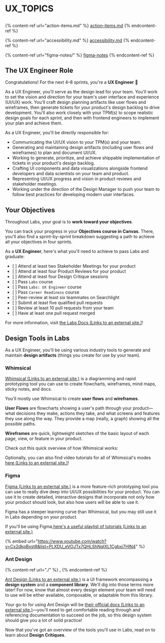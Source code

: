 # UX_TOPICS

##

{% content-ref url="action-items.md" %}
[action-items.md](action-items.md)
{% endcontent-ref %}

{% content-ref url="accessibility.md" %}
[accessibility.md](accessibility.md)
{% endcontent-ref %}

{% content-ref url="figma-notes/" %}
[figma-notes](figma-notes/)
{% endcontent-ref %}

















## The UX Engineer Role

Congratulations! For the next 4–8 sprints, you're a **UX Engineer** 🎉

As a UX Engineer, you'll serve as the design lead for your team. You'll work to set the vision and direction for your team's user interface and experience (UI/UX) work. You'll craft design planning artifacts like user flows and wireframes, then generate tickets for your product's design backlog to drive development. You'll also work closely with your TPM(s) to scope realistic design goals for each sprint, and then with frontend engineers to implement your plan and achieve them.

As a UX Engineer, you'll be directly responsible for:

* Communicating the UI/UX vision to your TPM(s) and your team.
* Generating and maintaining design artifacts (including user flows and wireframes) to plan and document UI/UX.
* Working to generate, prioritize, and achieve shippable implementation of tickets in your product's design backlog.
* Crafting UI components and data visualizations alongside frontend developers and data scientists on your team and product.
* Representing UI/UX progress and vision in product reviews and stakeholder meetings.
* Working under the direction of the Design Manager to push your team to follow best practices for developing modern user interfaces.

## Your Objectives

Throughout Labs, your goal is to **work toward your objectives**.

You can track your progress in your **Objectives course in Canvas**. There, you'll also find a sprint-by-sprint breakdown suggesting a path to achieve all your objectives in four sprints.

As a **UX Engineer**, here's what you'll need to achieve to pass Labs and graduate:

* \[ ] Attend at least two Stakeholder Meetings for your product
* \[ ] Attend at least four Product Reviews for your product
* \[ ] Attend at least four Design Critique sessions
* \[ ] Pass `Labs` course
* \[ ] Pass `Labs: UX Engineer` course
* \[ ] Pass `Career Readiness` course
* \[ ] Peer-review at least six teammates on Searchlight
* \[ ] Submit at least five qualified pull requests
* \[ ] Review at least 10 pull requests from your team
* \[ ] Have at least one pull request merged

For more information, visit [the Labs Docs (Links to an external site.)](https://docs.labs.lambdaschool.com)!

## Design Tools in Labs

As a UX Engineer, you'll be using various industry tools to generate and maintain **design artifacts** (things you create for use by your team).

### Whimsical

[Whimsical (Links to an external site.)](https://whimsical.com) is a diagramming and rapid prototyping tool you can use to create flowcharts, wireframes, mind maps, sticky notes, and docs.

You'll mostly use Whimsical to create **user flows** and **wireframes**.

**User Flows** are flowcharts showing a user's path through your product—what decisions they make, actions they take, and what screens and features they use along the way. They provide a map (really, a graph) showing all the possible paths.

**Wireframes** are quick, lightweight sketches of the basic layout of each page, view, or feature in your product.

Check out this quick overview of how Whimsical works:

Optionally, you can also find video tutorials for all of Whimsical's modes [here (Links to an external site.)](https://whimsical.com/whimsical-video-tutorials-Log31dDEDGwf65tBPf24fp)!

### Figma

[Figma (Links to an external site.)](https://www.figma.com) is a more feature-rich prototyping tool you can use to really dive deep into UI/UX possibilities for your product. You can use it to create detailed, interactive designs that incorporate not only how your product should look, but also how users will be able to use it.

Figma has a steeper learning curve than Whimsical, but you may still use it in Labs depending on your product.

If you'll be using Figma,[here's a useful playlist of tutorials (Links to an external site.)](https://www.youtube.com/watch?v=Cx2dkpBxst8\&list=PLXDU_eVOJTx7QHLShNqIXL1Cgbxj7HlN4)

{% embed url="https://www.youtube.com/watch?v=Cx2dkpBxst8&list=PLXDU_eVOJTx7QHLShNqIXL1Cgbxj7HlN4" %}

### Ant Design

{% content-ref url="./" %}
[.](./)
{% endcontent-ref %}

[Ant Design (Links to an external site.)](https://ant.design) is a UI framework encompassing a **design system** and a **component library**. We'll dig into those terms more later! For now, know that almost every design element your team will need to use will be either available, composable, or adaptable from this library.

Your go-to for using Ant Design will be [their official docs (Links to an external site.)](https://ant.design/docs/react/introduce)—you'll need to get comfortable reading through and referencing documentation to succeed on the job, so this design system should give you a lot of solid practice!

Now that you've got an overview of the tools you'll use in Labs, read on to learn about **Design Critiques**.
